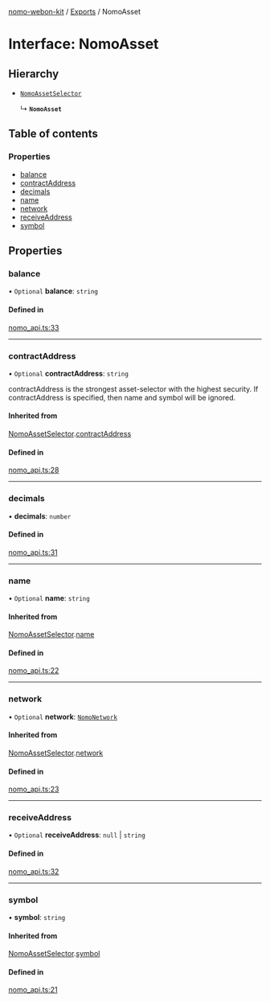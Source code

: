 [nomo-webon-kit](../README.md) / [Exports](../modules.md) / NomoAsset

# Interface: NomoAsset

## Hierarchy

- [`NomoAssetSelector`](NomoAssetSelector.md)

  ↳ **`NomoAsset`**

## Table of contents

### Properties

- [balance](NomoAsset.md#balance)
- [contractAddress](NomoAsset.md#contractaddress)
- [decimals](NomoAsset.md#decimals)
- [name](NomoAsset.md#name)
- [network](NomoAsset.md#network)
- [receiveAddress](NomoAsset.md#receiveaddress)
- [symbol](NomoAsset.md#symbol)

## Properties

### balance

• `Optional` **balance**: `string`

#### Defined in

[nomo_api.ts:33](https://github.com/nomo-app/nomo-webon-kit/blob/3c856a0/nomo-webon-kit/src/nomo_api.ts#L33)

___

### contractAddress

• `Optional` **contractAddress**: `string`

contractAddress is the strongest asset-selector with the highest security.
If contractAddress is specified, then name and symbol will be ignored.

#### Inherited from

[NomoAssetSelector](NomoAssetSelector.md).[contractAddress](NomoAssetSelector.md#contractaddress)

#### Defined in

[nomo_api.ts:28](https://github.com/nomo-app/nomo-webon-kit/blob/3c856a0/nomo-webon-kit/src/nomo_api.ts#L28)

___

### decimals

• **decimals**: `number`

#### Defined in

[nomo_api.ts:31](https://github.com/nomo-app/nomo-webon-kit/blob/3c856a0/nomo-webon-kit/src/nomo_api.ts#L31)

___

### name

• `Optional` **name**: `string`

#### Inherited from

[NomoAssetSelector](NomoAssetSelector.md).[name](NomoAssetSelector.md#name)

#### Defined in

[nomo_api.ts:22](https://github.com/nomo-app/nomo-webon-kit/blob/3c856a0/nomo-webon-kit/src/nomo_api.ts#L22)

___

### network

• `Optional` **network**: [`NomoNetwork`](../modules.md#nomonetwork)

#### Inherited from

[NomoAssetSelector](NomoAssetSelector.md).[network](NomoAssetSelector.md#network)

#### Defined in

[nomo_api.ts:23](https://github.com/nomo-app/nomo-webon-kit/blob/3c856a0/nomo-webon-kit/src/nomo_api.ts#L23)

___

### receiveAddress

• `Optional` **receiveAddress**: ``null`` \| `string`

#### Defined in

[nomo_api.ts:32](https://github.com/nomo-app/nomo-webon-kit/blob/3c856a0/nomo-webon-kit/src/nomo_api.ts#L32)

___

### symbol

• **symbol**: `string`

#### Inherited from

[NomoAssetSelector](NomoAssetSelector.md).[symbol](NomoAssetSelector.md#symbol)

#### Defined in

[nomo_api.ts:21](https://github.com/nomo-app/nomo-webon-kit/blob/3c856a0/nomo-webon-kit/src/nomo_api.ts#L21)
